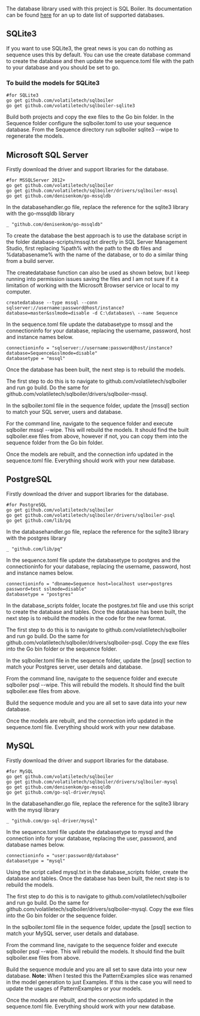 The database library used with this project is SQL Boiler. Its documentation can be found [here](url:https://github.com/volatiletech/sqlboiler) for an up to date list of supported databases. 

## SQLite3

If you want to use SQLite3, the great news is you can do nothing as sequence uses this by default. You can use the create database command to create the database and then update the sequence.toml file with the path to your database and you should be set to go.

### To build the models for SQLite3
```
#for SQLite3
go get github.com/volatiletech/sqlboiler
go get github.com/volatiletech/sqlboiler-sqlite3

```
Build both projects and copy the exe files to the Go bin folder. In the Sequence folder configure the sqlboiler.toml to use your sequence database. From the Sequence directory run sqlboiler sqlite3 --wipe to regenerate the models.

## Microsoft SQL Server 

Firstly download the driver and support libraries for the database.

```
#for MSSQLServer 2012+
go get github.com/volatiletech/sqlboiler
go get github.com/volatiletech/sqlboiler/drivers/sqlboiler-mssql
go get github.com/denisenkom/go-mssqldb

```
In the databasehandler.go file, replace the reference for the sqlite3 library with the go-mssqldb library

```
_ "github.com/denisenkom/go-mssqldb"

```

To create the database the best approach is to use the database script in the folder database-scripts/mssql.txt directly in SQL Server Management Studio, first replacing %path% with the path to the db files and %databasename% with the name of the database, or to do a similar thing from a build server.

The createdatabase function can also be used as shown below, but I keep running into permission issues saving the files and I am not sure if it a limitation of working with the Microsoft Browser service or local to my computer. 

```
createdatabase --type mssql --conn sqlserver://username:password@host/instance?database=master&sslmode=disable -d C:\databases\ --name Sequence

```

In the sequence.toml file update the databasetype to mssql and the connectioninfo for your database,
replacing the username, password, host and instance names below.

```
connectioninfo = "sqlserver://username:password@host/instance?database=Sequence&sslmode=disable"
databasetype = "mssql"

```

Once the database has been built, the next step is to rebuild the models. 

The first step to do this is to navigate to github.com/volatiletech/sqlboiler and run go build. Do the same for github.com/volatiletech/sqlboiler/drivers/sqlboiler-mssql.

In the sqlboiler.toml file in the sequence folder, update the [mssql] section to match your SQL server, users and database.

For the command line, navigate to the sequence folder and execute sqlboiler mssql --wipe. This will rebuild the models. It should find the built sqlboiler.exe files from above, however if not, you can copy them into the sequence folder from the Go bin folder.

Once the models are rebuilt, and the connection info updated in the sequence.toml file. Everything should work with your new database.

## PostgreSQL

Firstly download the driver and support libraries for the database.

```
#for PostgreSQL
go get github.com/volatiletech/sqlboiler
go get github.com/volatiletech/sqlboiler/drivers/sqlboiler-psql
go get github.com/lib/pq

```
In the databasehandler.go file, replace the reference for the sqlite3 library with the postgres library

```
_ "github.com/lib/pq"

``` 

In the sequence.toml file update the databasetype to postgres and the connectioninfo for your database,
replacing the username, password, host and instance names below.

```
connectioninfo = "dbname=Sequence host=localhost user=postgres password=test sslmode=disable"
databasetype = "postgres"

```
In the database_scripts folder, locate the postgres.txt file and use this script to create the database and tables.
Once the database has been built, the next step is to rebuild the models in the code for the new format.

The first step to do this is to navigate to github.com/volatiletech/sqlboiler and run go build. Do the same for github.com/volatiletech/sqlboiler/drivers/sqlboiler-psql. Copy the exe files into the Go bin folder or the sequence folder.

In the sqlboiler.toml file in the sequence folder, update the [psql] section to match your Postgres server, user details and database.

From the command line, navigate to the sequence folder and execute sqlboiler psql --wipe. This will rebuild the models. It should find the built sqlboiler.exe files from above.

Build the sequence module and you are all set to save data into your new database.

Once the models are rebuilt, and the connection info updated in the sequence.toml file. Everything should work with your new database.

## MySQL

Firstly download the driver and support libraries for the database.

```
#for MySQL
go get github.com/volatiletech/sqlboiler
go get github.com/volatiletech/sqlboiler/drivers/sqlboiler-mysql
go get github.com/denisenkom/go-mssqldb
go get github.com/go-sql-driver/mysql

```
In the databasehandler.go file, replace the reference for the sqlite3 library with the mysql library

```
_ "github.com/go-sql-driver/mysql"

```

In the sequence.toml file update the databasetype to mysql and the connection info for your database,
replacing the user, password, and database names below.

```
connectioninfo = "user:password@/database"
databasetype = "mysql"

```
Using the script called mysql.txt in the database_scripts folder, create the database and tables.
Once the database has been built, the next step is to rebuild the models. 

The first step to do this is to navigate to github.com/volatiletech/sqlboiler and run go build. Do the same for github.com/volatiletech/sqlboiler/drivers/sqlboiler-mysql. Copy the exe files into the Go bin folder or the sequence folder.

In the sqlboiler.toml file in the sequence folder, update the [psql] section to match your MySQL server, user details and database.

From the command line, navigate to the sequence folder and execute sqlboiler psql --wipe. This will rebuild the models. It should find the built sqlboiler.exe files from above.

Build the sequence module and you are all set to save data into your new database. **Note:** When I tested this the PatternExamples slice was renamed in the model generation to just Examples. If this is the case you will need to update the usages of PatternExamples or your models.

Once the models are rebuilt, and the connection info updated in the sequence.toml file. Everything should work with your new database.
